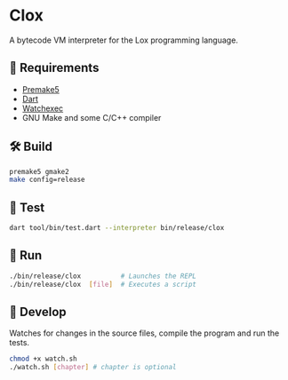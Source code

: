 
# Clox

A bytecode VM interpreter for the Lox programming language.

## 📌 Requirements
- [Premake5](https://premake.github.io/download/) 
- [Dart](https://dart.dev/get-dart)
- [Watchexec](https://github.com/watchexec/watchexec)
- GNU Make and some C/C++ compiler

## 🛠 Build
```sh
premake5 gmake2
make config=release
```

## 🧪 Test
```sh
dart tool/bin/test.dart --interpreter bin/release/clox
```

## 🚀 Run
```sh
./bin/release/clox  		# Launches the REPL
./bin/release/clox  [file] 	# Executes a script
```

## 🧱 Develop
Watches for changes in the source files, compile the program and run the tests.
```sh
chmod +x watch.sh
./watch.sh [chapter] # chapter is optional
```
